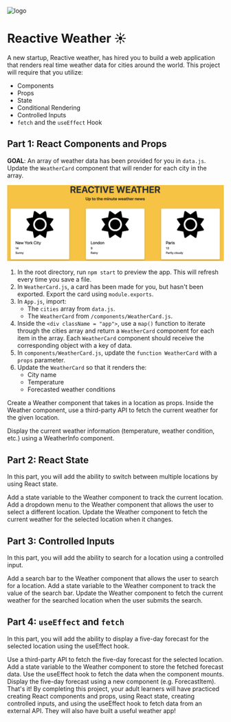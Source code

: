 ![logo](https://user-images.githubusercontent.com/44912347/202244850-18dbf275-11cf-44b5-9500-b2fcb5d44d05.jpg)

# Reactive Weather ☀️

A new startup, Reactive weather, has hired you to build a web application that renders real time weather data for cities around the world. This project will require that you utilize:
- Components
- Props
- State
- Conditional Rendering
- Controlled Inputs
- `fetch` and the `useEffect` Hook

## Part 1: React Components and Props
**GOAL**: An array of weather data has been provided for you in `data.js`. Update the `WeatherCard` component that will render for each city in the array.

![Part 1 Exemplar](./exemplars/Part1Exemplar.png)

1. In the root directory, run `npm start` to preview the app. This will refresh every time you save a file. 
2. In `WeatherCard.js`, a card has been made for you, but hasn't been exported. Export the card using `module.exports`.
3. In `App.js`, import:
    - The `cities` array from `data.js`.
    - The `WeatherCard` from `/components/WeatherCard.js`.
4. Inside the `<div className = "app">`, use a `map()` function to iterate through the cities array and return a `WeatherCard` component for each item in the array. Each `WeatherCard` component should receive the corresponding object with a key of data.
5. In `components/WeatherCard.js`, update the `function WeatherCard` with a `props` parameter.
6. Update the `WeatherCard` so that it renders the:
    - City name
    - Temperature
    - Forecasted weather conditions


Create a Weather component that takes in a location as props.
Inside the Weather component, use a third-party API to fetch the current weather for the given location.

Display the current weather information (temperature, weather condition, etc.) using a WeatherInfo component.

## Part 2: React State
In this part, you will add the ability to switch between multiple locations by using React state.

Add a state variable to the Weather component to track the current location.
Add a dropdown menu to the Weather component that allows the user to select a different location.
Update the Weather component to fetch the current weather for the selected location when it changes.

## Part 3: Controlled Inputs
In this part, you will add the ability to search for a location using a controlled input.

Add a search bar to the Weather component that allows the user to search for a location.
Add a state variable to the Weather component to track the value of the search bar.
Update the Weather component to fetch the current weather for the searched location when the user submits the search.

## Part 4: `useEffect` and `fetch`
In this part, you will add the ability to display a five-day forecast for the selected location using the useEffect hook.

Use a third-party API to fetch the five-day forecast for the selected location.
Add a state variable to the Weather component to store the fetched forecast data.
Use the useEffect hook to fetch the data when the component mounts.
Display the five-day forecast using a new component (e.g. ForecastItem).
That's it! By completing this project, your adult learners will have practiced creating React components and props, using React state, creating controlled inputs, and using the useEffect hook to fetch data from an external API. They will also have built a useful weather app!